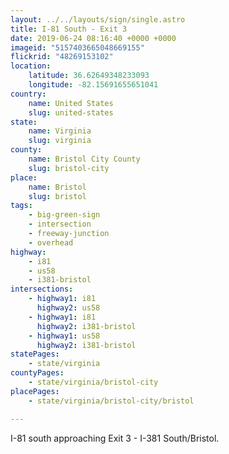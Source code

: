 ```yaml
---
layout: ../../layouts/sign/single.astro
title: I-81 South - Exit 3
date: 2019-06-24 08:16:40 +0000 +0000
imageid: "5157403665048669155"
flickrid: "48269153102"
location:
    latitude: 36.62649348233093
    longitude: -82.15691655651041
country:
    name: United States
    slug: united-states
state:
    name: Virginia
    slug: virginia
county:
    name: Bristol City County
    slug: bristol-city
place:
    name: Bristol
    slug: bristol
tags:
    - big-green-sign
    - intersection
    - freeway-junction
    - overhead
highway:
    - i81
    - us58
    - i381-bristol
intersections:
    - highway1: i81
      highway2: us58
    - highway1: i81
      highway2: i381-bristol
    - highway1: us58
      highway2: i381-bristol
statePages:
    - state/virginia
countyPages:
    - state/virginia/bristol-city
placePages:
    - state/virginia/bristol-city/bristol

---
```

I-81 south approaching Exit 3 - I-381 South/Bristol.